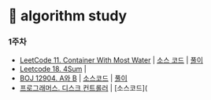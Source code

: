 # 📝 algorithm study

### 1주차
- [LeetCode 11. Container With Most Water](https://leetcode.com/problems/container-with-most-water/) | [소스 코드](https://github.com/2020-ASW/jeongwon-iee/blob/main/01%EC%A3%BC%EC%B0%A8/01.%20Container%20With%20Most%20Water.java) | [풀이](https://velog.io/@lychee/LeetCode-11.-Container-With-Most-Water)
- [Leetcode 18. 4Sum](https://leetcode.com/problems/4sum/) | 
- [BOJ 12904. A와 B](https://www.acmicpc.net/problem/12904) | [소스코드](https://github.com/2020-ASW/jeongwon-iee/blob/main/01%EC%A3%BC%EC%B0%A8/02.%20A%EC%99%80%20B.java) | [풀이](https://velog.io/@lychee/BOJ-12904.-A%EC%99%80-B)
- [프로그래머스. 디스크 컨트롤러](https://programmers.co.kr/learn/courses/30/lessons/42627) | [소스코드](
